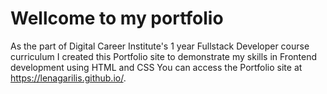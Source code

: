 # Wellcome to my portfolio
As the part of Digital Career Institute's 1 year Fullstack Developer course curriculum I created this Portfolio site to demonstrate my skills in Frontend development using HTML and CSS
You can access the Portfolio site at https://lenagarilis.github.io/.

